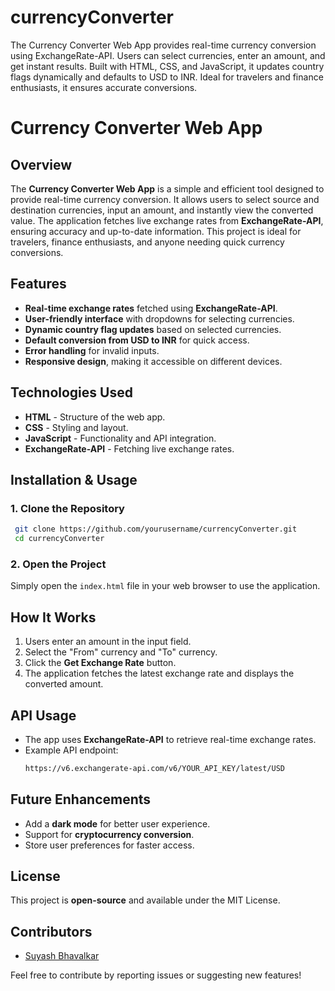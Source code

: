 # currencyConverter
The Currency Converter Web App provides real-time currency conversion using ExchangeRate-API. Users can select currencies, enter an amount, and get instant results. Built with HTML, CSS, and JavaScript, it updates country flags dynamically and defaults to USD to INR. Ideal for travelers and finance enthusiasts, it ensures accurate conversions.
# Currency Converter Web App

## Overview
The **Currency Converter Web App** is a simple and efficient tool designed to provide real-time currency conversion. It allows users to select source and destination currencies, input an amount, and instantly view the converted value. The application fetches live exchange rates from **ExchangeRate-API**, ensuring accuracy and up-to-date information. This project is ideal for travelers, finance enthusiasts, and anyone needing quick currency conversions.

## Features
- **Real-time exchange rates** fetched using **ExchangeRate-API**.
- **User-friendly interface** with dropdowns for selecting currencies.
- **Dynamic country flag updates** based on selected currencies.
- **Default conversion from USD to INR** for quick access.
- **Error handling** for invalid inputs.
- **Responsive design**, making it accessible on different devices.

## Technologies Used
- **HTML** - Structure of the web app.
- **CSS** - Styling and layout.
- **JavaScript** - Functionality and API integration.
- **ExchangeRate-API** - Fetching live exchange rates.

## Installation & Usage
### 1. Clone the Repository
```sh
 git clone https://github.com/yourusername/currencyConverter.git
 cd currencyConverter
```
### 2. Open the Project
Simply open the `index.html` file in your web browser to use the application.

## How It Works
1. Users enter an amount in the input field.
2. Select the "From" currency and "To" currency.
3. Click the **Get Exchange Rate** button.
4. The application fetches the latest exchange rate and displays the converted amount.

## API Usage
- The app uses **ExchangeRate-API** to retrieve real-time exchange rates.
- Example API endpoint:
  ```sh
  https://v6.exchangerate-api.com/v6/YOUR_API_KEY/latest/USD
  ```

## Future Enhancements
- Add a **dark mode** for better user experience.
- Support for **cryptocurrency conversion**.
- Store user preferences for faster access.

## License
This project is **open-source** and available under the MIT License.

## Contributors
- [Suyash Bhavalkar](https://github.com/SuyashBhavalkar3)

Feel free to contribute by reporting issues or suggesting new features!


